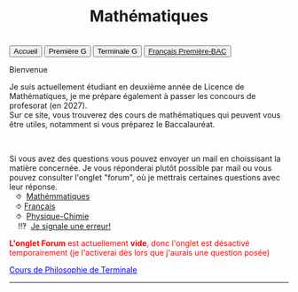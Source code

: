 <html>
 <title>Mathématiques</title>
 <head>
    <meta charset="utf-8"/>
    <link href="style.css" rel="stylesheet" type="text/css"/>
    <meta name="viewport" content="width=device-width, initial-scale=1">
    <link rel="stylesheet" href="https://www.w3schools.com/w3css/4/w3.css">
    <meta name="viewport" content="width=device-width, initial-scale=1" />
    <link rel="stylesheet" href="https://www.w3schools.com/w3css/4/w3.css" />
    <script src="s.js" data-import=""></script>
 </head>
 <body onload="body()">
 <center><h1 id="h1">Mathématiques</h1></center>
 <br>
 <div class="w3-container">
  
 </div>

 <div class="w3-bar w3-black">
  <button class="w3-bar-item w3-button" onclick="openCity('Ac')">Accueil</button>
  <!--<button class="w3-bar-item w3-button" onclick="openCity('Six')">Sixième</button>
  <button class="w3-bar-item w3-button" onclick="openCity('Cinq')">Cinquième</button>
  <button class="w3-bar-item w3-button" onclick="openCity('Quatre')">Quatrième</button>
  <button class="w3-bar-item w3-button" onclick="openCity('Trois')">Troisième</button>
  <button class="w3-bar-item w3-button" onclick="openCity('Seconde')">Seconde</button>-->
  <button class="w3-bar-item w3-button" onclick="openCity('Première')">Première G</button>
  <button class="w3-bar-item w3-button" onclick="openCity('Terminale')">Terminale G</button>
  <button class="w3-bar-item w3-button" onclick="openCity('Français')"><a href="https://23tr-an05.github.io/francais/">Français Première-BAC</a></button>
  <!-- <button class="w3-bar-item w3-button" onclick="openCity('Info')">Informatique</button>
  <button class="w3-bar-item w3-button" onclick="openCity('Forum')">Forum</button>-->
 </div> 
 <div id="Ac" class="w3-container city">
  <p id="para2">Bienvenue</p>
  <p id="para3">Je suis actuellement étudiant en deuxième année de Licence de Mathématiques, je me prépare également à passer les concours de profesorat (en 2027).
  <br>Sur ce site, vous trouverez des cours de mathématiques qui peuvent vous être utiles, notamment si vous préparez le Baccalauréat.
  </p>
   <!-- <div style="border: 1px solid black; padding: 10px;">
       <p>Pour 8 mars, je vous presente:</p>
        <p style="float:right"><img src="image/Germain.jpeg" /></p><p><center><font id="para34" style="color:red;">Sophie Germain (1776-1831)</font></center><br><font id="para34">Sophie Germain était une mathématicienne et physicienne française, pionnière dans un domaine dominé par les hommes à son époque. Malgré les obstacles liés à son sexe, elle a fait d'importantes contributions, notamment en théorie des nombres et en élasticité. Elle est surtout connue pour ses travaux sur le dernier théorème de Fermat, qu'elle a abordé avec des méthodes innovantes, et pour ses recherches en physique, notamment sur les vibrations des corps élastiques. Elle a reçu la reconnaissance de mathématiciens comme Carl Friedrich Gauss, qui lui a adressé des lettres de soutien. Sophie Germain a brisé des barrières et a ouvert la voie pour les femmes dans les sciences. </font></p>
      <div style="clear:both"></div>
      <p style="float:left"><img src="image/Dubreil-Jacotin.jpg" /></p><p><center><font id="para34" style="color:red;">Marie-Louise Dubreil-Jacotin (1905-1972)</font><br><font id="para34"><i>Elle fut la première femme mathématicienne à devenir professeur d'Université en France.</i></font></center><br><font id="para34">Marie-Louise Dubreil-Jacotin (1905-1972) était une mathématicienne française de renom, notamment reconnue pour sa contribution à l'algèbre et à la théorie des groupes. Après avoir obtenu la deuxième place au concours d'entrée de l'École Normale Supérieure (ENS) en 1925, elle a poursuivi une carrière brillante dans le monde des mathématiques.
      <br>Lorsqu'elle a eu la deuxième place, elle est rétrogradée à la 21ème place, dont après les admis. Cet évènemnt rendu public par son amie en entrainant le changment des règles d'admission. 
      <br>
      En 1941, elle obtient un poste de maître de conférences à la Faculté des Sciences de l'Université de Paris, une position qui marquait un tournant important dans sa carrière. Elle y enseigne les mathématiques tout en continuant ses recherches. En 1943, elle est nommée professeur titulaire de la chaire de calcul différentiel et intégral  à la Faculté des Sciences de l'Université de Poitiers.<br>1954-1955, elle est nommée maître de conférences à la faculté des sciences de l'université de Paris en 1956, chargée de la préparation au concours d'agrégation féminine de mathématiques, puis professeure titulaire à titre personnel deux ans plus tard,où elle exerce jusqu'à la fin de sa carrière.
      <br>
      Parallèlement à son enseignement, Marie-Louise Dubreil-Jacotin soutient sa thèse en 1932, intitulée "Recherches sur les groupes de transformations", sous la direction de Évariste Galois. Cette thèse marquait une étape importante dans le développement de la théorie des groupes et a permis à Dubreil-Jacotin de se faire un nom dans le milieu scientifique.
      <br>Sa carrière fut marquée par des contributions importantes aux mathématiques, et elle est restée une figure influente dans le développement des mathématiques en France, en particulier pour avoir ouvert la voie aux femmes dans ce domaine.</font></p>
   <div style="clear:both"></div></div>-->
  <br>
   <div id="center">
      <p id="para33">Si vous avez des questions vous pouvez envoyer un mail en choissisant la matière concernée. Je vous réponderai plutôt possible par mail ou vous pouvez consulter l'onglet "forum", où je mettrais certaines questions avec leur réponse. 
       <br>&nbsp;&nbsp;&nbsp;⯑ &nbsp;<a title="Question" href="mailto:ozcelebialican2005@gmail.com?subject=J'ai une question%5BMat%5D&body=Ma%20question%20se%20porte%20sur%20les%20mathématiques%20(ne%20changez%20pas%20l'objet%20du%20mail).">Mathémmatiques</a>
       <br>&nbsp;&nbsp;&nbsp;⯑&nbsp;<a title="Question" href="mailto:ozcelebialican2005@gmail.com?subject=J'ai une question%5BFR%5D&body=Ma%20question%20se%20porte%20sur%20le%20français%20 (ne%20changez%20pas%20l'objet%20du%20mail).">Français</a>
       <br>&nbsp;&nbsp;&nbsp;⯑ &nbsp;<a title="Question" href="mailto:ozcelebialican2005@gmail.com?subject=J'ai une question%5BP-C%5D&body=Ma%20question%20se%20porte%20sur%20les%20Physique-Chimie%20(ne%20changez%20pas%20l'objet%20du%20mail).">Physique-Chimie</a>
       <br> &nbsp;&nbsp;&nbsp; ‼‽ &nbsp;<a title="Signaler une erreur" href="mailto:ozcelebialican2005@gmail.com?subject=%5BErreur%5D&body=
       (ne%20changez%20pas%20l'objet%20du%20mail).%0ADans%20l'onglet:%0ANom%20du%20fichier:%0AErreur:">Je signale une erreur!</a>
     </p></div>
     <p><font style="color:red"><b>L'onglet Forum</b> est actuellement <b>vide</b>, donc l'onglet est désactivé temporairement (je l'activerai dès lors que j'aurais une question posée)</font></p>
     <p id="para4"><a href="https://23tr-an05.github.io/filos/"  id="protectedLink"><font style="color:#0000FF;"><u>Cours de Philosophie de Terminale</u></font></a></p>
     <!--<p id="para4"><a href="https://23tr-an05.github.io/PC/"><font style="color:#0000FF;"><u>Cours de Physique-Chimie</u></font></a></p>
     <p>--></p> 
    <hr>
   </div>

   <!--
 <div id="Six" class="w3-container city" style="display:none">
   <p id="para1">Sixième</p>
   <p id="para3"><a href="mat/6e/Programme_6.pdf" dowload="" target="_blank"><font style="color:#0000FF;"><u> Programme de l'année</u></font> </a>et<a href="mat/6e/Edt.pdf" dowload="" target="_blank"><font style="color:#0000FF;"><u> Cahier de texte</u></font></a> </p>
    <p id="para6">📁 Chapitre 1:</p>
      <ul>
        <li><a href="mat/6e/Chp1/    " dowload="" target="_blank"><p id="para4">📄   </p></a></li>
        <li><a href="mat/6e/Chp1/    " dowload="" target="_blank"><p id="para4">📄   TD-</p></a></li>
        <li><a href="mat/6e/Chp1/    " dowload="" target="_blank"><p id="para4">📄   Correction-TD-</p></a></li>
        <li><a href="mat/6e/Chp1/    " dowload="" target="_blank"><p id="para4">📄   </p></a></li>
    </ul>
    <p id="para6">📁 Chapitre 2:</p>
     <ul>
        <li><a href="mat/6e/Chp1/    " dowload="" target="_blank"><p id="para4">📄   </p></a></li>
        <li><a href="mat/6e/Chp1/    " dowload="" target="_blank"><p id="para4">📄   TD-</p></a></li>
        <li><a href="mat/6e/Chp1/    " dowload="" target="_blank"><p id="para4">📄   Correction-TD-</p></a></li>
        <li><a href="mat/6e/Chp1/    " dowload="" target="_blank"><p id="para4">📄   </p></a></li>
    </ul>
   <hr> 
  </div>

 <div id="Cinq" class="w3-container city" style="display:none"> 
   <p id="para1">Cinquième</p>
   <p id="para3"><a href="mat/5e/Programme_5.pdf" dowload="" target="_blank"><font style="color:#0000FF;"><u> Programme de l'année</u></font> </a>et<a href="mat/5e/Edt.pdf" dowload="" target="_blank"><font style="color:#0000FF;"><u> Cahier de texte</u></font> </a></p>
   <p id="para6">📁 Chapitre 1:</p>
     <ul>
        <li><a href="mat/5e/Chp1/    " dowload="" target="_blank"><p id="para4">📄   </p></a></li>
       <li><a href="mat/5e/Chp1/    " dowload="" target="_blank"><p id="para4">📄   TD-</p></a></li>
        <li><a href="mat/5e/Chp1/    " dowload="" target="_blank"><p id="para4">📄   Correction-TD-</p></a></li>
       <li><a href="mat/5e/Chp1/    " dowload="" target="_blank"><p id="para4">📄   </p></a></li>
     </ul>
   <hr>
 </div>

 <div id="Quatre" class="w3-container city" style="display:none">
   <p id="para1">Quatrième</p>
   <p id="para3"><a href="mat/4e/Programme_4.pdf" dowload="" target="_blank"><font style="color:#0000FF;"><u> Programme de l'année</u></font></a> et<a href="mat/4e/Edt.pdf" dowload="" target="_blank"><font style="color:#0000FF;"><u> Cahier de texte</u></font></a> </p>
    <p id="para6">📁 Chapitre 1:</p>
     <ul>
        <li><a href="mat/4e/Chp1/    " dowload="" target="_blank"><p id="para4">📄   </p></a></li>
       <li><a href="mat/4e/Chp1/    " dowload="" target="_blank"><p id="para4">📄   TD-</p></a></li>
       <li><a href="mat/4e/Chp1/    " dowload="" target="_blank"><p id="para4">📄   Correction-TD-</p></a></li>
       <li><a href="mat/4e/Chp1/    " dowload="" target="_blank"><p id="para4">📄   </p></a></li>
     </ul>
   <hr>
 </div>

 <div id="Tois" class="w3-container city" style="display:none">
   <p id="para1">Troisième</p>
   <p id="para3"><a href="mat/6e/Programme_3.pdf" dowload="" target="_blank"><font style="color:#0000FF;"><u> Programme de l'année</u></font></a> et<a href="mat/3e/Edt.pdf" dowload="" target="_blank"><font style="color:#0000FF;"><u> Cahier de texte</u></font></a> </p>
   <p id="para6">📁 Chapitre 1: Calcul Littéral (1) </p>
     <ul>
       <li><a href="mat/3e/Chp1/    " dowload="" target="_blank"><p id="para4">📄   Calcul Littéral - Développement et factorisation</p></a></li>
       <li><a href="mat/3e/Chp1/    " dowload="" target="_blank"><p id="para4">📄   TD- Calcul Littéral</p></a></li>
       <li><a href="mat/3e/Chp1/    " dowload="" target="_blank"><p id="para4">📄   Correction-TD- Calcul littéral</p></a></li>
       <li><a href="mat/3e/Chp1/    " dowload="" target="_blank"><p id="para4">📄   Exercices</p></a></li>
       <li><a href="mat/3e/Chp1/    " dowload="" target="_blank"><p id="para4">📄   Que retenir? </p></a></li>
   </ul>
   <hr>
 </div>

 <div id="Seconde" class="w3-container city" style="display:none">
   <p id="para1">Seconde</p>
   <p id="para3"><a href="mat/2nde/Programme_2.pdf" dowload="" target="_blank"><font style="color:#0000FF;"><u> Programme de l'année</u></font>  </a>et<a href="mat/2nde/Edt.pdf" dowload="" target="_blank"><font style="color:#0000FF;"><u> Cahier de texte</u></font></a> </p>
   <p id="para6">📁 Chapitre 1:</p>
     <ul>
       <li><a href="mat/2nde/Chp1/    " dowload="" target="_blank"><p id="para4">📄   </p></a></li>
       <li><a href="mat/2nde/Chp1/    " dowload="" target="_blank"><p id="para4">📄   TD-</p></a></li>
       <li><a href="mat/2nde/Chp1/    " dowload="" target="_blank"><p id="para4">📄   Correction-TD-</p></a></li>
       <li><a href="mat/2nde/Chp1/    " dowload="" target="_blank"><p id="para4">📄   </p></a></li>
    </ul>
   <hr>
 </div>-->

 <div id="Première" class="w3-container city" style="display:none">
   <p id="para1">Première</p>
   <p id="para3"><a href="mat/1re/Programme-1re.pdf" dowload="" target="_blank"><font style="color:#0000FF;"><u> Programme de l'année</u></font></a> et<a href="mat/1re/Cahier_de_texte_1re.pdf" dowload="" target="_blank"><font style="color:#0000FF;"><u> Cahier de texte</u></font></a> </p>
   <!--<button onclick="myFunction('Demo101')" class="w3-button w3-block w3-white w3-left-align">
     <p id="para6">📁 Chapitre 1: Seconde Degré </p></button>
      <div id="Demo101" class="w3-hide w3-container w3-light-grey"> 
     <ul>
       <li><a href="mat/1re/Chp1/    " dowload="" target="_blank"><p id="para4">📄   Seconde Degré </p></a></li>
       <li><a href="mat/1re/Chp1/    " dowload="" target="_blank"><p id="para4">📄   TD-Seconde Degré </p></a></li>
       <li><a href="mat/1re/Chp1/    " dowload="" target="_blank"><p id="para4">📄   Correction-TD- Seconde Degré </p></a></li>
       <li><a href="mat/1re/Chp1/    " dowload="" target="_blank"><p id="para4">📄   Exercices - Seconde Degré </p></a></li>
    </ul></div>-->
   <button onclick="myFunction('Demo101')" class="w3-button w3-block w3-white w3-left-align">
     <p id="para6">📁 Chapitre 1: Seconde Degré </p></button>
      <div id="Demo101" class="w3-hide w3-container w3-light-grey"> 
     <ul>
       <li><a href="mat/1re/Chp1/polynome-cours.pdf    " dowload="" target="_blank"><p id="para4">📄   Seconde Degré </p></a></li>
       <li><a href="mat/1re/Chp1/TD1.pdf    " dowload="" target="_blank"><p id="para4">📄   TD-Seconde Degré </p></a></li>
       <li><a href="mat/1re/Chp1/    " dowload="" target="_blank"><p id="para4">📄   Correction-TD- Seconde Degré </p></a></li>
       <li><a href="mat/1re/Chp1/    " dowload="" target="_blank"><p id="para4">📄   Exercices - Seconde Degré </p></a></li>
    </ul></div>
    <!--<button onclick="myFunction('Demo102')" class="w3-button w3-block w3-white w3-left-align">
     <p id="para6">📁 Chapitre 2: Les suites numériques </p></button>
      <div id="Demo102" class="w3-hide w3-container w3-light-grey"> 
     <ul>
       <li><a href="mat/1re/Chp1/    " dowload="" target="_blank"><p id="para4">📄   </p></a></li>
       <li><a href="mat/1re/Chp1/    " dowload="" target="_blank"><p id="para4">📄   TD-</p></a></li>
       <li><a href="mat/1re/Chp1/    " dowload="" target="_blank"><p id="para4">📄   Correction-TD-</p></a></li>
       <li><a href="mat/1re/Chp1/    " dowload="" target="_blank"><p id="para4">📄   </p></a></li>
    </ul></div>--
    !--<button onclick="myFunction('Demo103')" class="w3-button w3-block w3-white w3-left-align"><p id="para6">📁 Chapitre 3: Dérivation (1)</p></button>
      <div id="Demo103" class="w3-hide w3-container w3-light-grey"> 
     <ul>
       <li><a href="mat/1re/Chp1/    " dowload="" target="_blank"><p id="para4">📄   </p></a></li>
       <li><a href="mat/1re/Chp1/    " dowload="" target="_blank"><p id="para4">📄   TD-</p></a></li>
       <li><a href="mat/1re/Chp1/    " dowload="" target="_blank"><p id="para4">📄   Correction-TD-</p></a></li>
       <li><a href="mat/1re/Chp1/    " dowload="" target="_blank"><p id="para4">📄   </p></a></li>
    </ul></div>--
    !--<button onclick="myFunction('Demo104')" class="w3-button w3-block w3-white w3-left-align"><p id="para6">📁 Chapitre 4: Les suites arithmétiques</p></button>
      <div id="Demo104" class="w3-hide w3-container w3-light-grey"> 
     <ul>
       <li><a href="mat/1re/Chp1/    " dowload="" target="_blank"><p id="para4">📄   </p></a></li>
       <li><a href="mat/1re/Chp1/    " dowload="" target="_blank"><p id="para4">📄   TD-</p></a></li>
       <li><a href="mat/1re/Chp1/    " dowload="" target="_blank"><p id="para4">📄   Correction-TD-</p></a></li>
       <li><a href="mat/1re/Chp1/    " dowload="" target="_blank"><p id="para4">📄   </p></a></li>
    </ul></div>-->
    <button onclick="myFunction('Demo105')" class="w3-button w3-block w3-white w3-left-align"><p id="para6">📁 Chapitre 5 : Probabilités conditionnelles et indépendance</p></button>
      <div id="Demo105" class="w3-hide w3-container w3-light-grey"> 
     <ul>
       <li><a href="mat/1re/Chp5/cours-Probabilité-1.pdf   " dowload="" target="_blank"><p id="para4">📄   Cours - Probabilité conditionnelle et indépendance    </p></a></li>
       <li><a href="mat/1re/Chp5/TD5.pdf " dowload="" target="_blank"><p id="para4">📄   TD - Probabilité conditionnelle et indépendace </p></a></li>
       <li><a href="mat/1re/Chp5    " dowload="" target="_blank"><p id="para4">📄   Correction-TD- Probabilité conditionnelle et indépendace </p></a></li>
       <li><a href="mat/1re/Chp5/    " dowload="" target="_blank"><p id="para4">📄   Exercices - Probabilité conditionnelle et indépendace</p></a></li>
    </ul></div>
    <!--<button onclick="myFunction('Demo106')" class="w3-button w3-block w3-white w3-left-align">
     <p id="para6">📁 Chapitre 6: Les suites géometriques </p></button>
      <div id="Demo106" class="w3-hide w3-container w3-light-grey"> 
     <ul>
       <li><a href="mat/1re/Chp1/    " dowload="" target="_blank"><p id="para4">📄   </p></a></li>
       <li><a href="mat/1re/Chp1/    " dowload="" target="_blank"><p id="para4">📄   TD-</p></a></li>
       <li><a href="mat/1re/Chp1/    " dowload="" target="_blank"><p id="para4">📄   Correction-TD-</p></a></li>
       <li><a href="mat/1re/Chp1/    " dowload="" target="_blank"><p id="para4">📄   </p></a></li>
    </ul></div>--
    !--<button onclick="myFunction('Demo107')" class="w3-button w3-block w3-white w3-left-align">
     <p id="para6">📁 Chapitre 7: Produit Scalaire </p></button>
      <div id="Demo107" class="w3-hide w3-container w3-light-grey"> 
     <ul>
       <li><a href="mat/1re/Chp1/    " dowload="" target="_blank"><p id="para4">📄   </p></a></li>
       <li><a href="mat/1re/Chp1/    " dowload="" target="_blank"><p id="para4">📄   TD-</p></a></li>
       <li><a href="mat/1re/Chp1/    " dowload="" target="_blank"><p id="para4">📄   Correction-TD-</p></a></li>
       <li><a href="mat/1re/Chp1/    " dowload="" target="_blank"><p id="para4">📄   </p></a></li>
    </ul></div>--
    !--<button onclick="myFunction('Demo108')" class="w3-button w3-block w3-white w3-left-align">
     <p id="para6">📁 Chapitre 8: Dérivation (2) </p></button>
      <div id="Demo108" class="w3-hide w3-container w3-light-grey"> 
     <ul>
       <li><a href="mat/1re/Chp1/    " dowload="" target="_blank"><p id="para4">📄   </p></a></li>
       <li><a href="mat/1re/Chp1/    " dowload="" target="_blank"><p id="para4">📄   TD-</p></a></li>
       <li><a href="mat/1re/Chp1/    " dowload="" target="_blank"><p id="para4">📄   Correction-TD-</p></a></li>
       <li><a href="mat/1re/Chp1/    " dowload="" target="_blank"><p id="para4">📄   </p></a></li>
    </ul></div>-->
    <button onclick="myFunction('Demo109')" class="w3-button w3-block w3-white w3-left-align"><p id="para6">📁 Chapitre 9 : Variable aléatoire</p></button>
      <div id="Demo109" class="w3-hide w3-container w3-light-grey"> 
     <ul>
       <li><a href="mat/1re/Chp9/Probabilité- Variable_aléatoire.pdf   " dowload="" target="_blank"><p id="para4">📄   Cours - Variable aléatoire  </p></a></li>
       <li><a href="mat/1re/Chp9/TD_Varaible_aleatoire.pdf   " dowload="" target="_blank"><p id="para4">📄   TD - Variable aléatoire</p></a></li>
       <li><a href="mat/1re/Chp9/    " dowload="" target="_blank"><p id="para4">📄   Correction-TD- Variable aléatoire</p></a></li>
       <li><a href="mat/1re/Chp9/    " dowload="" target="_blank"><p id="para4">📄   Exercices - Variable aléatoire</p></a></li>
    </ul></div>
    <!--<button onclick="myFunction('Demo1010')" class="w3-button w3-block w3-white w3-left-align">
     <p id="para6">📁 Chapitre 10: Trigonométrie </p></button>
      <div id="Demo1010" class="w3-hide w3-container w3-light-grey"> 
     <ul>
       <li><a href="mat/1re/Chp1/    " dowload="" target="_blank"><p id="para4">📄   </p></a></li>
       <li><a href="mat/1re/Chp1/    " dowload="" target="_blank"><p id="para4">📄   TD-</p></a></li>
       <li><a href="mat/1re/Chp1/    " dowload="" target="_blank"><p id="para4">📄   Correction-TD-</p></a></li>
       <li><a href="mat/1re/Chp1/    " dowload="" target="_blank"><p id="para4">📄   </p></a></li>
    </ul></div>--
    !--<button onclick="myFunction('Demo1011')" class="w3-button w3-block w3-white w3-left-align"><p id="para6">📁 Chapitre 11: Fonction exponentielle</p></button>
      <div id="Demo1011" class="w3-hide w3-container w3-light-grey"> 
     <ul>
       <li><a href="mat/1re/Chp1/    " dowload="" target="_blank"><p id="para4">📄   </p></a></li>
       <li><a href="mat/1re/Chp1/    " dowload="" target="_blank"><p id="para4">📄   TD-</p></a></li>
       <li><a href="mat/1re/Chp1/    " dowload="" target="_blank"><p id="para4">📄   Correction-TD-</p></a></li>
       <li><a href="mat/1re/Chp1/    " dowload="" target="_blank"><p id="para4">📄   </p></a></li>
    </ul></div>--
    !--<button onclick="myFunction('Demo1012')" class="w3-button w3-block w3-white w3-left-align"><p id="para6">📁 Chapitre 12: Géometrie repérée </p></button>
      <div id="Demo1012" class="w3-hide w3-container w3-light-grey"> 
     <ul>
       <li><a href="mat/1re/Chp1/    " dowload="" target="_blank"><p id="para4">📄   </p></a></li>
       <li><a href="mat/1re/Chp1/    " dowload="" target="_blank"><p id="para4">📄   TD-</p></a></li>
       <li><a href="mat/1re/Chp1/    " dowload="" target="_blank"><p id="para4">📄   Correction-TD-</p></a></li>
       <li><a href="mat/1re/Chp1/    " dowload="" target="_blank"><p id="para4">📄   </p></a></li>
    </ul></div>-->
   <hr>
 </div>

 <div id="Terminale" class="w3-container city" style="display:none">
   <p id="para1">Terminale Générale</p>
   <p id="para3"><a href="mat/Tle/Programme-TleG.pdf" dowload="" target="_blank"><font style="color:#0000FF;"><u>Programme de l'année</u></font>  </a> et <a href="mat/Tle/Cahier_de_texte_Tle.pdf" dowload="" target="_blank"><font style="color:#0000FF;"><u>Cahier de texte</u></font></a> </p>
   <p id="para6">📁 Chapitre 0 : Le langage mathématiques et quelques notations</p>
    <ul>
       <li><a href="mat/Tle/0/Chapitre_0.pdf" dowload="" target="_blank"><p id="para4">📄  Cours- La récurrence</p></a></li>
    </ul>
    <!--<button onclick="myFunction('Demo1001')" class="w3-button w3-block w3-white w3-left-align"><p id="para6">📁 Chapitre 1 : Les Suites</p></button>
      <div id="Demo1001" class="w3-hide w3-container w3-light-grey"> 
     <ul>
       <li><a href="mat/Tle/  " dowload="" target="_blank"><p id="para4">📄   Cours - Suites  </p></a></li>
       <li><a href="mat/Tle/   " dowload="" target="_blank"><p id="para4">📄   TD - Les Suites</p></a></li>
       <li><a href="mat/1re/   " dowload="" target="_blank"><p id="para4">📄   Correction-TD- Les Suites</p></a></li>
       <li><a href="mat/1re/    " dowload="" target="_blank"><p id="para4">📄   Exercices - Les Suites</p></a></li>
    </ul></div>
    <button onclick="myFunction('Demo1002')" class="w3-button w3-block w3-white w3-left-align"><p id="para6">📁 Chapitre 2 :Les Fonctions 1- Limites, Continuité, Valeurs intermédiaire  </p></button>
      <div id="Demo1002" class="w3-hide w3-container w3-light-grey"> 
     <ul>
       <li><a href="mat/Tle " dowload="" target="_blank"><p id="para4">📄   Cours - Les Fonctions 1  </p></a></li>
       <li><a href="mat/Tle   " dowload="" target="_blank"><p id="para4">📄   TD - Les Fonctions 1 </p></a></li>
       <li><a href="mat/Tle    " dowload="" target="_blank"><p id="para4">📄   Correction-TD- Les Fonctions 1</p></a></li>
       <li><a href="mat/Tle    " dowload="" target="_blank"><p id="para4">📄   Exercices - Les Fonctions 1</p></a></li>
    </ul></div>
    <button onclick="myFunction('Demo1003')" class="w3-button w3-block w3-white w3-left-align"><p id="para6">📁 Chapitre 3 : Géométrie dans l’espace  </p></button>
      <div id="Demo1003" class="w3-hide w3-container w3-light-grey"> 
     <ul>
       <li><a href="mat/Tle   " dowload="" target="_blank"><p id="para4">📄   Cours - Géométrie dans l’espace   </p></a></li>
       <li><a href="mat/Tle   " dowload="" target="_blank"><p id="para4">📄   TD -Géométrie dans l’espace  </p></a></li>
       <li><a href="mat/Tle    " dowload="" target="_blank"><p id="para4">📄   Correction-TD- Géométrie dans l’espace </p></a></li>
       <li><a href="mat/Tle    " dowload="" target="_blank"><p id="para4">📄   Exercices - Géométrie dans l’espace  </p></a></li>
    </ul></div>
    <button onclick="myFunction('Demo1004')" class="w3-button w3-block w3-white w3-left-align"><p id="para6">📁 Chapitre 4 : Les Fonctions 2 – Convexité , Exponentielle e , Logarithme </p></button>
      <div id="Demo1004" class="w3-hide w3-container w3-light-grey"> 
     <ul>
       <li><a href="mat/Tle   " dowload="" target="_blank"><p id="para4">📄   Cours - Les Fonctions 2  </p></a></li>
       <li><a href="mat/Tle   " dowload="" target="_blank"><p id="para4">📄   TD - Les Fonctions 2</p></a></li>
       <li><a href="mat/Tle    " dowload="" target="_blank"><p id="para4">📄   Correction-TD- Les Fonctions 2</p></a></li>
       <li><a href="mat/Tle    " dowload="" target="_blank"><p id="para4">📄   Exercices - Les Fonctions 2</p></a></li>
    </ul></div>
    <button onclick="myFunction('Demo1005')" class="w3-button w3-block w3-white w3-left-align"><p id="para6">📁 Chapitre 5 : Probabilité 1 : Loi Binomiale  </p></button>
      <div id="Demo1005" class="w3-hide w3-container w3-light-grey"> 
     <ul>
       <li><a href="mat/Tle  " dowload="" target="_blank"><p id="para4">📄   Cours - Loi Binomiale    </p></a></li>
       <li><a href="mat/Tle   " dowload="" target="_blank"><p id="para4">📄   TD - Loi Binomiale  </p></a></li>
       <li><a href="mat/Tle    " dowload="" target="_blank"><p id="para4">📄   Correction-TD- Loi Binomiale </p></a></li>
       <li><a href="mat/Tle    " dowload="" target="_blank"><p id="para4">📄   Exercices - Loi Binomiale </p></a></li>
    </ul></div>
    <button onclick="myFunction('Demo1006')" class="w3-button w3-block w3-white w3-left-align"><p id="para6">📁 Chapitre 6 : Les Fonctions 3 : Intégrale </p></button>
      <div id="Demo1006" class="w3-hide w3-container w3-light-grey"> 
     <ul>
       <li><a href="mat/Tle   " dowload="" target="_blank"><p id="para4">📄   Cours -  Intégrale  </p></a></li>
       <li><a href="mat/Tle   " dowload="" target="_blank"><p id="para4">📄   TD - Intégrale  </p></a></li>
       <li><a href="mat/Tle    " dowload="" target="_blank"><p id="para4">📄   Correction-TD- Intégrale </p></a></li>
       <li><a href="mat/Tle    " dowload="" target="_blank"><p id="para4">📄   Exercices -  Intégrale</p></a></li>
    </ul></div>-->
   <p id="para6">📁 Chapitre 7: Équations différentielles</p>
    <ul>
       <li><a href="mat/Tle/ED/Cours-equations_differentielles.pdf" dowload="" target="_blank"><p id="para4">📄   Cours-Equations differentielles</p></a></li>
       <li><a href="mat/Tle/ED/TD-equations_differentielles.pdf" dowload="" target="_blank"><p id="para4">📄   TD-Equations differentielles</p></a></li>
       <li><a href="mat/Tle/ED/TD_correction.pdf" dowload="" target="_blank"><p id="para4">📄   Correction-Equations differentielles</p></a></li>
       <li><a href="mat/Tle/ED/ED_complement_PC.pdf" dowload=""  target="_blank"><p id="para4">📄  Complément du cours - Physique-chimie </p></a></li>
    </ul>
    <!--<button onclick="myFunction('Demo1008')" class="w3-button w3-block w3-white w3-left-align"><p id="para6">📁 Chapitre 8 : Probabilité 2 : Variables aléatoires </p></button>
      <div id="Demo1008" class="w3-hide w3-container w3-light-grey"> 
     <ul>
       <li><a href="mat/Tle   " dowload="" target="_blank"><p id="para4">📄   Cours -  Variables aléatoires  </p></a></li>
       <li><a href="mat/Tle   " dowload="" target="_blank"><p id="para4">📄   TD - Variables aléatoires  </p></a></li>
       <li><a href="mat/Tle    " dowload="" target="_blank"><p id="para4">📄   Correction-TD- Variables aléatoires </p></a></li>
       <li><a href="mat/Tle    " dowload="" target="_blank"><p id="para4">📄   Exercices - Variables aléatoires </p></a></li>
    </ul></div>
    <button onclick="myFunction('Demo1009')" class="w3-button w3-block w3-white w3-left-align"><p id="para6">📁 Chapitre 9 : Dénombrement  </p></button>
      <div id="Demo1009" class="w3-hide w3-container w3-light-grey"> 
     <ul>
       <li><a href="mat/Tle   " dowload="" target="_blank"><p id="para4">📄   Cours - Dénombrement    </p></a></li>
       <li><a href="mat/Tle   " dowload="" target="_blank"><p id="para4">📄   TD - Dénombrement   </p></a></li>
       <li><a href="mat/Tle    " dowload="" target="_blank"><p id="para4">📄   Correction-TD- Dénombrement   </p></a></li>
       <li><a href="mat/Tle    " dowload="" target="_blank"><p id="para4">📄   Exercices - Dénombrement  </p></a></li>
    </ul></div>
    <button onclick="myFunction('Demo10010')" class="w3-button w3-block w3-white w3-left-align"><p id="para6">📁 Chapitre 10 : Fonctions trigonométriques </p></button>
      <div id="Demo10010" class="w3-hide w3-container w3-light-grey"> 
     <ul>
       <li><a href="mat/Tle   " dowload="" target="_blank"><p id="para4">📄   Cours - Fonctions trigonométriques   </p></a></li>
       <li><a href="mat/Tle   " dowload="" target="_blank"><p id="para4">📄   TD - Fonctions trigonométriques </p></a></li>
       <li><a href="mat/Tle    " dowload="" target="_blank"><p id="para4">📄   Correction-TD- Fonctions trigonométriques  </p></a></li>
       <li><a href="mat/Tle    " dowload="" target="_blank"><p id="para4">📄   Exercices - Fonctions trigonométriques </p></a></li>
    </ul></div>
    <button onclick="myFunction('Demo10011')" class="w3-button w3-block w3-white w3-left-align"><p id="para6">📁 Chapitre 11 : Révisions  </p></button>
      <div id="Demo10011" class="w3-hide w3-container w3-light-grey"> 
     <ul>
       <li><a href="mat/Tle   " dowload="" target="_blank"><p id="para4">📄   Cours - Révisions    </p></a></li>
       <li><a href="mat/Tle   " dowload="" target="_blank"><p id="para4">📄   TD - Révisions  </p></a></li>
       <li><a href="mat/Tle    " dowload="" target="_blank"><p id="para4">📄   Correction-TD- Révisions   </p></a></li>
       <li><a href="mat/Tle    " dowload="" target="_blank"><p id="para4">📄   Exercices - Révisions  </p></a></li>
    </ul></div>
   <p></p>-->
   <hr>
 </div>
 <div id="Français" class="w3-container city" style="display:none"> <div class="w3-container">
   <center><p id="para1">Français- Première - BAC</p></center>
   <center><a href="https://23tr-an05.github.io/francais/">Cliquez ici pour accèder aux cours de français</a></center>



 <!--<div id="Info" class="w3-container city" style="display:none">
  <p id="para2">-</p>
  <p>--</p> 
  <hr>
 </div>-->
 <!--<div id="Forum" class="w3-container city" style="display:none">
  <p id="para2">-</p>
  <p>--</p> 
  <hr>
 </div>-->


 <!--hyperlien 
 <a href="fr/                    .pdf" dowload="" target="_blank">   #Français
 <a href="mat/                  .pdf" dowload="" target="_blank">       #Mathématiques 
 -->
 

 <!--🗂📙📗📘📚📕📔📒📝💻📓🖋️-->
 <!--<a href="fichier-protege.pdf" id="protectedLink">Accéder au fichier protégé</a>-->

 <script>
 function openCity(cityName) {
  var i;
  var x = document.getElementsByClassName("city");
  for (i = 0; i < x.length; i++) {
    x[i].style.display = "none";  
  }
  document.getElementById(cityName).style.display = "block";  
 }
 </script>
  <script>
 function myFunction(id) {
  var x = document.getElementById(id);
  if (x.className.indexOf("w3-show") == -1) {
    x.className += " w3-show";
    x.previousElementSibling.className = 
    x.previousElementSibling.className.replace("w3-white", "w3-yellow");
  } else { 
    x.className = x.className.replace(" w3-show", "");
    x.previousElementSibling.className = 
    x.previousElementSibling.className.replace("w3-yellow", "w3-white");
  }
 }
 </script>
  
 

 <script>
 document.getElementById('protectedLink').addEventListener('click', function(e){
   e.preventDefault();
   const username = prompt("Nom d'utilisateur :");
   if(username === null) return; // l'utilisateur a annulé
   const password = prompt("Mot de passe :");
   if(password === null) return;

   // Vérification côté client (insecure)
   if(username === "deodat" && password === "kant") {
     // accès autorisé : rediriger vers la ressource
     window.location.href = this.href;
   } else {
     alert("Nom d'utilisateur ou mot de passe incorrect.");
   }
 });
</script>
  
